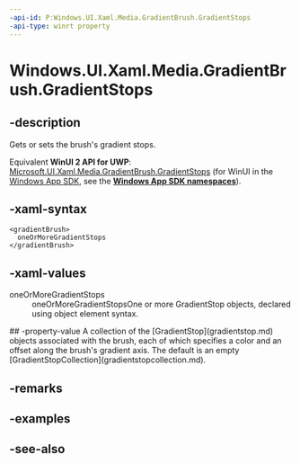 ```yaml
---
-api-id: P:Windows.UI.Xaml.Media.GradientBrush.GradientStops
-api-type: winrt property
---
```


<!-- Property syntax
public Windows.UI.Xaml.Media.GradientStopCollection GradientStops { get;  set; }
-->

# Windows.UI.Xaml.Media.GradientBrush.GradientStops

## -description
Gets or sets the brush's gradient stops.

Equivalent **WinUI 2 API for UWP**: [Microsoft.UI.Xaml.Media.GradientBrush.GradientStops](/windows/winui/api/microsoft.ui.xaml.media.gradientbrush.gradientstops) (for WinUI in the [Windows App SDK](/windows/apps/windows-app-sdk/), see the **[Windows App SDK namespaces](/windows/windows-app-sdk/api/winrt/)**).

## -xaml-syntax
```xaml
<gradientBrush>
  oneOrMoreGradientStops
</gradientBrush>
```


## -xaml-values
<dl><dt>oneOrMoreGradientStops</dt><dd>oneOrMoreGradientStopsOne or more GradientStop objects, declared using object element syntax.</dd>
</dl>
## -property-value
A collection of the [GradientStop](gradientstop.md) objects associated with the brush, each of which specifies a color and an offset along the brush's gradient axis. The default is an empty [GradientStopCollection](gradientstopcollection.md).

## -remarks

## -examples

## -see-also
